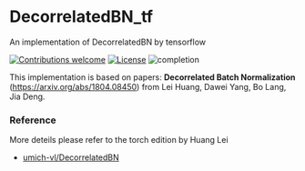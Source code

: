 # DecorrelatedBN_tf
An implementation of DecorrelatedBN by tensorflow



[![Contributions welcome](https://img.shields.io/badge/contributions-welcome-brightgreen.svg?style=plastic)](CONTRIBUTING.md)
[![License](https://img.shields.io/badge/license-Apache%202.0-blue.svg?style=plastic)](https://opensource.org/licenses/Apache-2.0)
![completion](https://img.shields.io/badge/completion%20state-70%25-blue.svg?style=plastic)

This implementation is based on papers: 
<b>Decorrelated Batch Normalization</b> (https://arxiv.org/abs/1804.08450) 
from Lei Huang, Dawei Yang, Bo Lang, Jia Deng.





### Reference
More deteils please refer to the torch edition by Huang Lei 
- [umich-vl/DecorrelatedBN](https://github.com/umich-vl/DecorrelatedBN)


